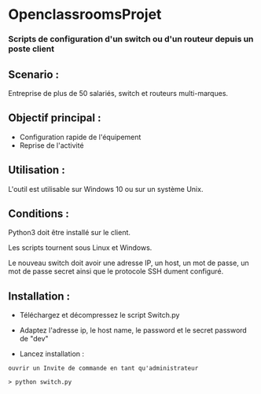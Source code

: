 # OpenclassroomsProjet

### Scripts de configuration d'un switch ou d'un routeur depuis un poste client ###


## Scenario :

  Entreprise de plus de 50 salariés, switch et routeurs multi-marques. 


## Objectif principal :

  
  - Configuration rapide de l'équipement
  - Reprise de l'activité
  

## Utilisation :

  L'outil est utilisable sur Windows 10 ou sur un système Unix.

## Conditions :

Python3 doit être installé sur le client.

Les scripts tournent sous Linux et Windows.

Le nouveau switch doit avoir une adresse IP, un host, un mot de passe, un mot de passe secret ainsi que le protocole SSH dument configuré.


## Installation :


- Téléchargez et décompressez le script Switch.py

- Adaptez l'adresse ip, le host name, le password et le secret password de "dev"

- Lancez installation : 

```
ouvrir un Invite de commande en tant qu'administrateur

> python switch.py 
```
